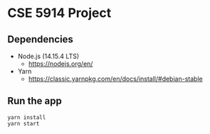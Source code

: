 # CSE 5914 Project

## Dependencies
* Node.js (14.15.4 LTS)
  - https://nodejs.org/en/
* Yarn 
  - https://classic.yarnpkg.com/en/docs/install/#debian-stable

## Run the app
`yarn install`\
`yarn start`
